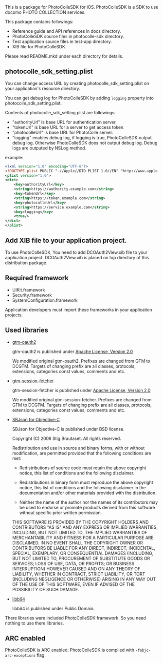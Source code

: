 This is a package for PhotoColleSDK for iOS.
PhotoColleSDK is a SDK to use docomo PHOTO COLLECTION services.

This package contains followings:

  * Reference guide and API references in docs directory.
  * PhotoColleSDK source files in photocolle-sdk directory.
  * Test application source files in test-app directory.
  * XIB file for PhotoColleSDK.

Please read README.mkd under each directory for details.

## photocolle\_sdk\_setting.plist

You can change access URL by creating photocolle\_sdk\_setting.plist
on your application's resource directory.

You can get debug log for PhotoColleSDK by adding ```logging```
property into photocolle\_sdk\_setting.plist.

Contents of photocolle\_sdk\_setting.plist are followings:

  * "authorityUrl" is base URL for authentication server.
  * "tokenUrl" is base URL for a server to get access token.
  * "photocolleUrl" is base URL for PhotoColle server.
  * "logging" enables debug log, if logging is true, PhotoColleSDK output debug log. Otherwise PhotoColleSDK does not output debug log. Debug logs are outputed by NSLog method.

example:

```xml
<?xml version="1.0" encoding="UTF-8"?>
<!DOCTYPE plist PUBLIC "-//Apple//DTD PLIST 1.0//EN" "http://www.apple.com/DTDs/PropertyList-1.0.dtd">
<plist version="1.0">
<dict>
	<key>authorityUrl</key>
	<string>https://authority.example.com</string>
	<key>tokenUrl</key>
	<string>https://token.example.com</string>
	<key>photocolleUrl</key>
	<string>https://service.example.com</string>
	<key>logging</key>
	<true/>
</dict>
</plist>
```

## Add XIB file to your application project.

To use PhotoColleSDK, You need to add DCOAuth2View.xib file to your
application project. DCOAuth2View.xib is placed on top directory of
this distribution package.

## Required framework

  * UIKit.framework
  * Security.framework
  * SystemConfiguration.framework

Application developers must import these frameworks in your
application projects.

## Used libraries

  * [gtm-oauth2](https://github.com/google/gtm-oauth2/commit/a6aec081d1f64923bb1d8e1641c84d5cddd60b18)

    gtm-oauth2 is published under [Apache License, Version
    2.0](http://www.apache.org/licenses/LICENSE-2.0)

    We modified original gtm-oauth2. Prefixes are changed from GTM to
    DCGTM. Targets of changing prefix are all classes, protocols,
    extensions, categories const values, comments and etc.

  * [gtm-session-fetcher](https://github.com/google/gtm-session-fetcher/commit/832aae5abaf2544d17bcd6cdc669143c929d7a0f)

    gtm-session-fetcher is published under [Apache License, Version
    2.0](http://www.apache.org/licenses/LICENSE-2.0)

    We modified original gtm-session-fetcher. Prefixes are changed from GTM to
    DCGTM. Targets of changing prefix are all classes, protocols,
    extensions, categories const values, comments and etc.

  * [SBJson for Objective-C](http://superloopy.io/json-framework/)

    SBJson for Objective-C is published under BSD license.

    Copyright (C) 2009 Stig Brautaset. All rights reserved.
    
    Redistribution and use in source and binary forms, with or without
    modification, are permitted provided that the following conditions are met:
    
    * Redistributions of source code must retain the above copyright notice, this
      list of conditions and the following disclaimer.
    
    * Redistributions in binary form must reproduce the above copyright notice,
      this list of conditions and the following disclaimer in the documentation
      and/or other materials provided with the distribution.
    
    * Neither the name of the author nor the names of its contributors may be used
      to endorse or promote products derived from this software without specific
      prior written permission.
    
    THIS SOFTWARE IS PROVIDED BY THE COPYRIGHT HOLDERS AND CONTRIBUTORS "AS IS"
    AND ANY EXPRESS OR IMPLIED WARRANTIES, INCLUDING, BUT NOT LIMITED TO, THE
    IMPLIED WARRANTIES OF MERCHANTABILITY AND FITNESS FOR A PARTICULAR PURPOSE ARE
    DISCLAIMED. IN NO EVENT SHALL THE COPYRIGHT OWNER OR CONTRIBUTORS BE LIABLE
    FOR ANY DIRECT, INDIRECT, INCIDENTAL, SPECIAL, EXEMPLARY, OR CONSEQUENTIAL
    DAMAGES (INCLUDING, BUT NOT LIMITED TO, PROCUREMENT OF SUBSTITUTE GOODS OR
    SERVICES; LOSS OF USE, DATA, OR PROFITS; OR BUSINESS INTERRUPTION) HOWEVER
    CAUSED AND ON ANY THEORY OF LIABILITY, WHETHER IN CONTRACT, STRICT LIABILITY,
    OR TORT (INCLUDING NEGLIGENCE OR OTHERWISE) ARISING IN ANY WAY OUT OF THE USE
    OF THIS SOFTWARE, EVEN IF ADVISED OF THE POSSIBILITY OF SUCH DAMAGE.

  * [libb64](http://libb64.sourceforge.net)

    libb64 is published under Public Domain.

There libraries were included PhotoColleSDK framework. So you need
nothing to use there libraries.

## ARC enabled

PhotoColleSDK is ARC enabled. PhotoColleSDK is compiled with
```-fobjc-arc-exceptions``` flag.
